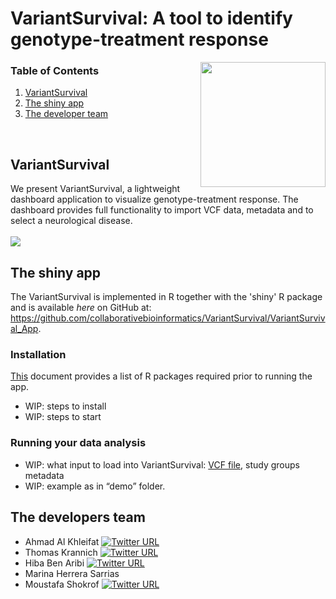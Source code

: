 # VariantSurvival: A tool to identify genotype-treatment response
<img src="https://user-images.githubusercontent.com/41301333/195215088-8404f200-8297-4322-a30f-c84f526aa620.png" width="200" height="200" align="right">

### Table of Contents
1. [VariantSurvival](#variantsurvival)
2. [The shiny app](#the-shiny-app)
3. [The developer team](#the-developers-team)
<br>


## VariantSurvival
We present VariantSurvival, a lightweight dashboard application to visualize genotype-treatment response.
The dashboard provides full functionality to import VCF data, metadata and to select a neurological disease.
<br><br>
<img src="https://github.com/collaborativebioinformatics/VariantSurvival/blob/main/img/VariantSurvival.svg">


## The shiny app
The VariantSurvival is implemented in R together with the 'shiny' R package and is available _here_ on GitHub at:<br>
https://github.com/collaborativebioinformatics/VariantSurvival/VariantSurvival_App.

### Installation
[This](https://github.com/collaborativebioinformatics/VariantSurvival/blob/main/requirements.txt) document provides a list of R packages required prior to running the app.
* WIP: steps to install
* WIP: steps to start

### Running your data analysis
* WIP: what input to load into VariantSurvival: [VCF file](https://github.com/collaborativebioinformatics/VariantSurvival/blob/main/docs/preprocessing/prepareVCF.md), study groups metadata
* WIP: example as in “demo” folder.


## The developers team

* Ahmad Al Khleifat [![Twitter URL](https://img.shields.io/twitter/url/https/twitter.com/AhmadAlKhleifat.svg?style=social&label=Follow%20%40AhmadAlKhleifat)](https://twitter.com/AhmadAlKhleifat)
* Thomas Krannich [![Twitter URL](https://img.shields.io/twitter/url/https/twitter.com/krannich479.svg?style=social&label=Follow%20%40krannich479)](https://twitter.com/krannich479)
* Hiba Ben Aribi [![Twitter URL](https://img.shields.io/twitter/url/https/twitter.com/Hiba_BenAribi.svg?style=social&label=Follow%20%40Hiba_BenAribi)](https://twitter.com/Hiba_BenAribi)
* Marina Herrera Sarrias
* Moustafa Shokrof [![Twitter URL](https://img.shields.io/twitter/url/https/twitter.com/mostafashokrof2.svg?style=social&label=Follow%20%40mostafashokrof2)](https://twitter.com/mostafashokrof2)


